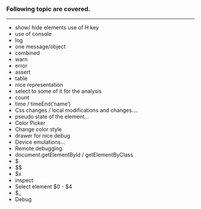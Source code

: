 ### Following topic are covered.

---

- show/ hide elements  use of H key
- use of  console
- log
- one message/object
- combined
- warn
- error
- assert
- table 
- nice representation
- select to some of it for the analysis
- count
- time / timeEnd(’name’)
- Css changes / local modifications and changes….
- pseudo state of the element…
- Color Picker
- Change color style
- drawer for nice debug
- Device emulations…
- Remote debugging.
- document.getElementById / getElementByClass
- $
- $$
- $x
- inspect
- Select element $0 - $4 
- $_
- Debug